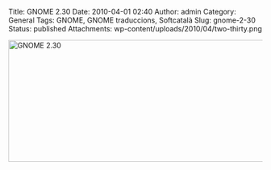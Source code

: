 Title: GNOME 2.30
Date: 2010-04-01 02:40
Author: admin
Category: General
Tags: GNOME, GNOME traduccions, Softcatalà
Slug: gnome-2-30
Status: published
Attachments: wp-content/uploads/2010/04/two-thirty.png

[<img src="{static}wp-content/uploads/2010/04/two-thirty.png" title="two-thirty" class="aligncenter size-full wp-image-864" width="652" height="242" alt="GNOME 2.30" />]({static}wp-content/uploads/2010/04/two-thirty.png)
